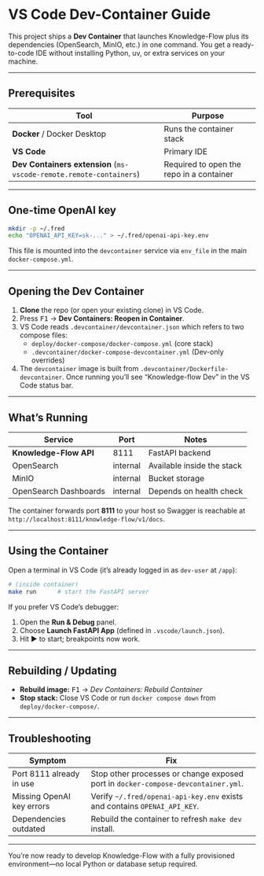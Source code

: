 # VS Code Dev-Container Guide

This project ships a **Dev Container** that launches Knowledge-Flow plus its dependencies (OpenSearch, MinIO, etc.) in
one command. You get a ready-to-code IDE without installing Python, uv, or extra services on your machine.

---

## Prerequisites

| Tool                                                                | Purpose                                  |
|---------------------------------------------------------------------|------------------------------------------|
| **Docker** / Docker Desktop                                         | Runs the container stack                 |
| **VS Code**                                                         | Primary IDE                              |
| **Dev Containers extension** (`ms-vscode-remote.remote-containers`) | Required to open the repo in a container |

---

## One-time OpenAI key

```bash
mkdir -p ~/.fred
echo "OPENAI_API_KEY=sk-..." > ~/.fred/openai-api-key.env
```

This file is mounted into the `devcontainer` service via `env_file` in the main `docker-compose.yml`.

---

## Opening the Dev Container

1. **Clone** the repo (or open your existing clone) in VS Code.
2. Press <kbd>F1</kbd> → **Dev Containers: Reopen in Container**.
3. VS Code reads `.devcontainer/devcontainer.json` which refers to two compose files:
    - `deploy/docker-compose/docker-compose.yml` (core stack)
    - `.devcontainer/docker-compose-devcontainer.yml` (Dev-only overrides)
4. The `devcontainer` image is built from `.devcontainer/Dockerfile-devcontainer`. Once running you’ll see
   “Knowledge-flow Dev” in the VS Code status bar.

---

## What’s Running

| Service                | Port     | Notes                      |
|------------------------|----------|----------------------------|
| **Knowledge-Flow API** | 8111     | FastAPI backend            |
| OpenSearch             | internal | Available inside the stack |
| MinIO                  | internal | Bucket storage             |
| OpenSearch Dashboards  | internal | Depends on health check    |

The container forwards port **8111** to your host so Swagger is reachable at
`http://localhost:8111/knowledge-flow/v1/docs`.

---

## Using the Container

Open a terminal in VS Code (it’s already logged in as `dev-user` at `/app`):

```bash
# (inside container)
make run      # start the FastAPI server
```

If you prefer VS Code’s debugger:

1. Open the **Run & Debug** panel.
2. Choose **Launch FastAPI App** (defined in `.vscode/launch.json`).
3. Hit ▶ to start; breakpoints now work.

---

## Rebuilding / Updating

- **Rebuild image:** <kbd>F1</kbd> → *Dev Containers: Rebuild Container*
- **Stop stack:** Close VS Code or run `docker compose down` from `deploy/docker-compose/`.

---

## Troubleshooting

| Symptom                   | Fix                                                                               |
|---------------------------|-----------------------------------------------------------------------------------|
| Port 8111 already in use  | Stop other processes or change exposed port in `docker-compose-devcontainer.yml`. |
| Missing OpenAI key errors | Verify `~/.fred/openai-api-key.env` exists and contains `OPENAI_API_KEY`.         |
| Dependencies outdated     | Rebuild the container to refresh `make dev` install.                              |

---

You’re now ready to develop Knowledge-Flow with a fully provisioned environment—no local Python or database setup
required.
